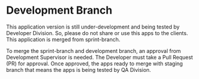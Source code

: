 # Development Branch
This application version is still under-development and being tested by Developer Division. So, please do not share or use this apps to the clients. This application is merged from sprint-branch.

To merge the sprint-branch and development branch, an approval from Development Supervisor is needed. The Developer must take a Pull Request (PR) for approval. Once approved, the apps ready to merge with staging branch that means the apps is being tested by QA Division.